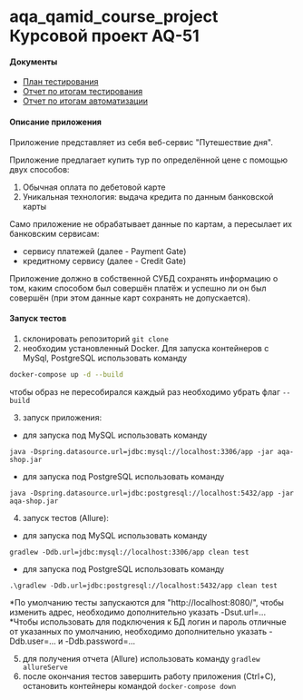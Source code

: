 
# aqa_qamid_course_project Курсовой проект AQ-51
#### Документы
 - [План тестирования](https://github.com/LSOrlova/aqa_qamid_course_project/blob/main/docs/plan.md)
 - [Отчет по итогам тестирования](https://github.com/LSOrlova/aqa_qamid_course_project/blob/main/docs/Report.md)
 - [Отчет по итогам автоматизации](https://github.com/LSOrlova/aqa_qamid_course_project/blob/main/docs/Summary.md)
 
#### Описание приложения
Приложение представляет из себя веб-сервис "Путешествие дня".

Приложение предлагает купить тур по определённой цене с помощью двух способов:

1. Обычная оплата по дебетовой карте
2. Уникальная технология: выдача кредита по данным банковской карты

Само приложение не обрабатывает данные по картам, а пересылает их банковским сервисам:

 - сервису платежей (далее - Payment Gate)
 - кредитному сервису (далее - Credit Gate)
 
Приложение должно в собственной СУБД сохранять информацию о том, каким способом был совершён платёж и успешно ли он был совершён (при этом данные карт сохранять не допускается).
 
#### Запуск тестов

 1. склонировать репозиторий ```git clone ```
 2. необходим установленный Docker. Для запуска контейнеров с MySql, PostgreSQL использовать команду 
 ```sh
 docker-compose up -d --build 
 ```
 чтобы образ не пересобирался каждый раз необходимо убрать флаг ```--build```
 
 3. запуск приложения:
   - для запуска под MySQL использовать команду
 
 ```java -Dspring.datasource.url=jdbc:mysql://localhost:3306/app -jar aqa-shop.jar```
 
   - для запуска под PostgreSQL использовать команду 
   
   ```java -Dspring.datasource.url=jdbc:postgresql://localhost:5432/app -jar aqa-shop.jar```
   

4. запуск тестов (Allure):
  - для запуска под MySQL использовать команду 
   
   ```gradlew -Ddb.url=jdbc:mysql://localhost:3306/app clean test```
   

   - для запуска под PostgreSQL использовать команду 
    
   ```.\gradlew -Ddb.url=jdbc:postgresql://localhost:5432/app clean test```

*По умолчанию тесты запускаются для "http://localhost:8080/", чтобы изменить адрес, необходимо дополнительно указать -Dsut.url=...
*Чтобы использовать для подключения к БД логин и пароль отличные от указанных по умолчанию, необходимо дополнительно указать -Ddb.user=... и -Ddb.password=...

5. для получения отчета (Allure) использовать команду ```gradlew allureServe```
6. после окончания тестов завершить работу приложения (Ctrl+C), остановить контейнеры командой ```docker-compose down```
